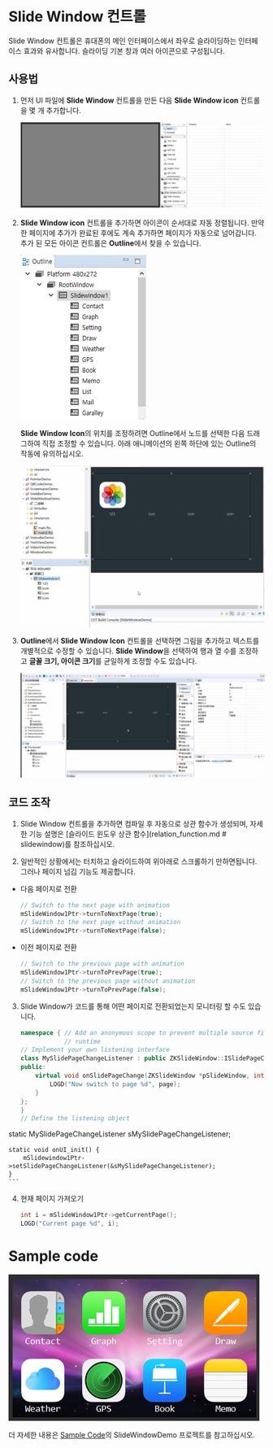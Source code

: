 
# Slide Window 컨트롤
 Slide Window 컨트롤은 휴대폰의 메인 인터페이스에서 좌우로 슬라이딩하는 인터페이스 효과와 유사합니다. 슬라이딩 기본 창과 여러 아이콘으로 구성됩니다.


## 사용법
1. 먼저 UI 파일에 **Slide Window** 컨트롤을 만든 다음 **Slide Window icon** 컨트롤을 몇 개 추가합니다.

   ![add_slidewindow](assets/slidewindow/add_slidewindow.gif)

2. **Slide Window icon** 컨트롤을 추가하면 아이콘이 순서대로 자동 정렬됩니다. 만약 한 페이지에 추가가 완료된 후에도 계속 추가하면 페이지가 자동으로 넘어갑니다. 추가 된 모든 아이콘 컨트롤은 **Outline**에서 찾을 수 있습니다. 

    ![](assets/slidewindow/outline.png)  

    **Slide Window Icon**의 위치를 조정하려면 Outline에서 노드를 선택한 다음 드래그하여 직접 조정할 수 있습니다. 아래 애니메이션의 왼쪽 하단에 있는 Outline의 작동에 유의하십시오.

    ![](assets/slidewindow/outline2.gif)

3. **Outline**에서 **Slide Window Icon** 컨트롤을 선택하면 그림을 추가하고 텍스트를 개별적으로 수정할 수 있습니다. **Slide Window**을 선택하여 행과 열 수를 조정하고 **글꼴 크기, 아이콘 크기**를 균일하게 조정할 수도 있습니다.

    ![添加icon](assets/slidewindow/add_icon.gif)  



## 코드 조작  

1. Slide Window 컨트롤을 추가하면 컴파일 후 자동으로 상관 함수가 생성되며, 자세한 기능 설명은 [슬라이드 윈도우 상관 함수](relation_function.md # slidewindow)를 참조하십시오.

2. 일반적인 상황에서는 터치하고 슬라이드하여 위아래로 스크롤하기 만하면됩니다. 그러나 페이지 넘김 기능도 제공합니다.
  * 다음 페이지로 전환
    ```c++
    // Switch to the next page with animation
    mSlideWindow1Ptr->turnToNextPage(true);
    // Switch to the next page without animation
    mSlideWindow1Ptr->turnToNextPage(false);
    ```
  * 이전 페이지로 전환
    ```c++
    // Switch to the previous page with animation
    mSlideWindow1Ptr->turnToPrevPage(true);
    // Switch to the previous page without animation
    mSlideWindow1Ptr->turnToPrevPage(false);
    ```
3. Slide Window가 코드를 통해 어떤 페이지로 전환되었는지 모니터링 할 수도 있습니다. 
    ```c++
    namespace { // Add an anonymous scope to prevent multiple source files from defining the same class name and conflict at
        		// runtime
    // Implement your own listening interface
    class MySlidePageChangeListener : public ZKSlideWindow::ISlidePageChangeListener {
    public:
        virtual void onSlidePageChange(ZKSlideWindow *pSlideWindow, int page) {
            LOGD("Now switch to page %d", page);
        }
    };
    }
    // Define the listening object
static MySlidePageChangeListener sMySlidePageChangeListener;
    
    static void onUI_init() {
        mSlidewindow1Ptr->setSlidePageChangeListener(&sMySlidePageChangeListener);
    }
    ```
    
4. 현재 페이지 가져오기
    ```c++
    int i = mSlideWindow1Ptr->getCurrentPage();
    LOGD("Current page %d", i);
    ```



# Sample code

 ![](assets/slidewindow/preview.png)  

더 자세한 내용은 [Sample Code](demo_download.md#demo_download)의 SlideWindowDemo 프로젝트를 참고하십시오.

